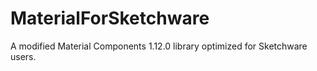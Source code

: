 # MaterialForSketchware
A modified Material Components 1.12.0 library optimized for Sketchware users.  
